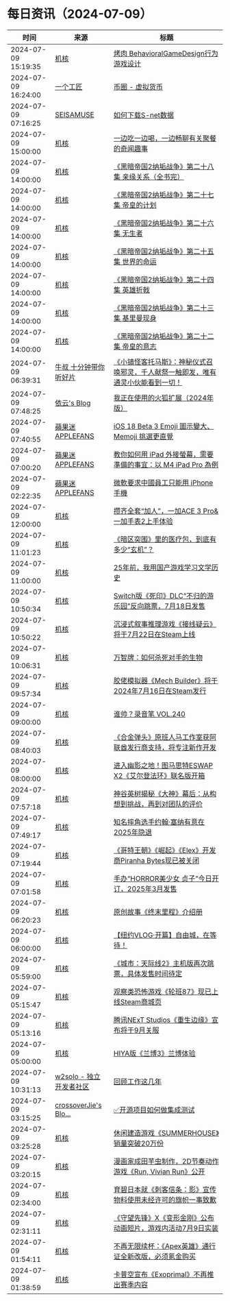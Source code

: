 ﻿# 每日资讯（2024-07-09）

|时间|来源|标题|
|---|---|---|
|2024-07-09 15:19:35|[机核](https://www.gcores.com/rss)|[ 烤肉 BehavioralGameDesign行为游戏设计](https://www.gcores.com/articles/184735)|
|2024-07-09 16:24:00|[一个工匠](https://www.yigegongjiang.com/atom.xml)|[币圈 - 虚拟货币](https://www.yigegongjiang.com/2024/virtual_currency/)|
|2024-07-09 07:16:25|[SEISAMUSE](https://www.seis-jun.xyz/atom.xml)|[如何下载S-net数据](http://www.seis-jun.xyz/how-to-download-Snet-data)|
|2024-07-09 15:00:00|[机核](https://www.gcores.com/rss)|[一边吃一边喝，一边畅聊有关聚餐的奇闻趣事](https://www.gcores.com/radios/184616)|
|2024-07-09 14:00:00|[机核](https://www.gcores.com/rss)|[《黑暗帝国2纳垢战争》第二十八集 亲缘关系（全书完）](https://www.gcores.com/radios/183922)|
|2024-07-09 14:00:00|[机核](https://www.gcores.com/rss)|[《黑暗帝国2纳垢战争》第二十七集 帝皇的计划](https://www.gcores.com/radios/183921)|
|2024-07-09 14:00:00|[机核](https://www.gcores.com/rss)|[《黑暗帝国2纳垢战争》第二十六集 无生者](https://www.gcores.com/radios/183920)|
|2024-07-09 14:00:00|[机核](https://www.gcores.com/rss)|[《黑暗帝国2纳垢战争》第二十五集 世界的命运](https://www.gcores.com/radios/183919)|
|2024-07-09 14:00:00|[机核](https://www.gcores.com/rss)|[《黑暗帝国2纳垢战争》第二十四集 英雄折戟](https://www.gcores.com/radios/183918)|
|2024-07-09 14:00:00|[机核](https://www.gcores.com/rss)|[《黑暗帝国2纳垢战争》第二十三集 基里曼现身](https://www.gcores.com/radios/183917)|
|2024-07-09 14:00:00|[机核](https://www.gcores.com/rss)|[《黑暗帝国2纳垢战争》第二十二集 帝皇的意志](https://www.gcores.com/radios/183915)|
|2024-07-09 06:39:31|[牛叔 十分钟带你听好片](https://getpodcast.xyz/data/ximalaya/11534451.xml)|[《小镇怪客托马斯》：神秘仪式召唤邪灵，千人献祭一触即发，唯有通灵小伙能看到一切！](https://www.ximalaya.com/sound/740101876)|
|2024-07-09 07:48:25|[依云's Blog](https://blog.lilydjwg.me/feed)|[我正在使用的火狐扩展（2024年版）](https://blog.lilydjwg.me/posts/216855.html)|
|2024-07-09 07:40:55|[蘋果迷 APPLEFANS](https://applefans.today/feed/)|[iOS 18 Beta 3 Emoji 圖示變大、 Memoji 挑選更直覺](https://applefans.today/2024-07-ios-18-beta-3-emoji-memoji-change/)|
|2024-07-09 07:00:20|[蘋果迷 APPLEFANS](https://applefans.today/feed/)|[教你如何用 iPad 外接螢幕，需要準備的事宜：以 M4 iPad Pro 為例](https://applefans.today/2024-07-m4-ipad-pro-external-display/)|
|2024-07-09 02:22:35|[蘋果迷 APPLEFANS](https://applefans.today/feed/)|[微軟要求中國員工只能用 iPhone 手機](https://applefans.today/2024-07-microsoft-china-bans-android-just-use-iphones/)|
|2024-07-09 12:00:00|[机核](https://www.gcores.com/rss)|[攒齐全套“加人”，一加ACE 3 Pro&一加手表2上手体验](https://www.gcores.com/articles/184730)|
|2024-07-09 11:01:23|[机核](https://www.gcores.com/rss)|[《暗区突围》里的医疗包，到底有多少“玄机”？](https://www.gcores.com/articles/184726)|
|2024-07-09 11:00:00|[机核](https://www.gcores.com/rss)|[25年前，我用国产游戏学习文学历史](https://www.gcores.com/articles/184722)|
|2024-07-09 10:50:34|[机核](https://www.gcores.com/rss)|[Switch版《死印》DLC“不归的游乐园”反向跳票，7月18日发售](https://www.gcores.com/articles/184731)|
|2024-07-09 10:50:22|[机核](https://www.gcores.com/rss)|[沉浸式叙事推理游戏《接线疑云》将于7月22日在Steam上线](https://www.gcores.com/articles/184725)|
|2024-07-09 10:06:31|[机核](https://www.gcores.com/rss)|[万智牌：如何杀死对手的生物](https://www.gcores.com/articles/183169)|
|2024-07-09 09:57:34|[机核](https://www.gcores.com/rss)|[胶佬模拟器《Mech Builder》将于2024年7月16日在Steam发行](https://www.gcores.com/articles/184727)|
|2024-07-09 09:00:00|[机核](https://www.gcores.com/rss)|[谁帅？录音笔 VOL.240](https://www.gcores.com/radios/184721)|
|2024-07-09 08:40:03|[机核](https://www.gcores.com/rss)|[《合金弹头》原班人马工作室获阿联酋发行商支持，将专注新作开发](https://www.gcores.com/articles/184723)|
|2024-07-09 08:00:00|[机核](https://www.gcores.com/rss)|[进入幽影之地！图马思特ESWAP X2《艾尔登法环》联名版开箱](https://www.gcores.com/articles/184716)|
|2024-07-09 07:57:18|[机核](https://www.gcores.com/rss)|[神谷英树揭秘《大神》幕后：从构想到挑战，再到对团队的评价](https://www.gcores.com/articles/184719)|
|2024-07-09 07:49:17|[机核](https://www.gcores.com/rss)|[知名摔角选手约翰·塞纳有意在2025年隐退](https://www.gcores.com/articles/184720)|
|2024-07-09 07:19:44|[机核](https://www.gcores.com/rss)|[《哥特王朝》《崛起》《Elex》开发商Piranha Bytes现已被关闭](https://www.gcores.com/articles/184715)|
|2024-07-09 07:01:58|[机核](https://www.gcores.com/rss)|[手办“HORROR美少女 贞子”今日开订，2025年3月发售](https://www.gcores.com/articles/184717)|
|2024-07-09 06:20:23|[机核](https://www.gcores.com/rss)|[原创故事《终末里程》介绍册](https://www.gcores.com/articles/184714)|
|2024-07-09 06:00:00|[机核](https://www.gcores.com/rss)|[【纽约VLOG·开篇】自由城，在等待！](https://www.gcores.com/videos/184690)|
|2024-07-09 05:59:00|[机核](https://www.gcores.com/rss)|[《城市：天际线2》主机版再次跳票，具体发售时间待定](https://www.gcores.com/articles/184713)|
|2024-07-09 05:15:47|[机核](https://www.gcores.com/rss)|[观察类恐怖游戏《轮班87》现已上线Steam商城页](https://www.gcores.com/articles/184710)|
|2024-07-09 05:13:16|[机核](https://www.gcores.com/rss)|[腾讯NExT Studios《重生边缘》宣布将于9月关服](https://www.gcores.com/articles/184704)|
|2024-07-09 05:00:00|[机核](https://www.gcores.com/rss)|[HIYA版《兰博3》兰博体验](https://www.gcores.com/videos/182917)|
|2024-07-09 10:31:13|[w2solo - 独立开发者社区](https://w2solo.com/topics/feed)|[回顾工作这几年](https://w2solo.com/topics/4752)|
|2024-07-09 03:15:25|[crossoverJie's Blo...](https://crossoverjie.top/atom.xml)|[✅开源项目如何做集成测试](http://crossoverjie.top/2024/07/09/ob/%E2%9C%85%E5%BC%80%E6%BA%90%E9%A1%B9%E7%9B%AE%E5%A6%82%E4%BD%95%E5%81%9A%E9%9B%86%E6%88%90%E6%B5%8B%E8%AF%95/)|
|2024-07-09 03:25:28|[机核](https://www.gcores.com/rss)|[休闲建造游戏《SUMMERHOUSE》销量突破20万份](https://www.gcores.com/articles/184702)|
|2024-07-09 03:20:15|[机核](https://www.gcores.com/rss)|[漫画家成田芋虫制作，2D节奏动作游戏《Run, Vivian Run》公开](https://www.gcores.com/articles/184701)|
|2024-07-09 02:34:00|[机核](https://www.gcores.com/rss)|[育碧日本就《刺客信条：影》宣传物料使用未经许可的旗帜一事致歉](https://www.gcores.com/articles/184696)|
|2024-07-09 02:31:11|[机核](https://www.gcores.com/rss)|[《守望先锋》X《变形金刚》公布动画短片，游戏内活动7月9日实装](https://www.gcores.com/articles/184698)|
|2024-07-09 01:54:11|[机核](https://www.gcores.com/rss)|[不再无限续杯：《Apex英雄》通行证全新改版，必须氪金购买](https://www.gcores.com/articles/184695)|
|2024-07-09 01:38:59|[机核](https://www.gcores.com/rss)|[卡普空宣布《Exoprimal》不再推出赛季内容](https://www.gcores.com/articles/184694)|
